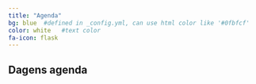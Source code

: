```yaml
---
title: "Agenda"
bg: blue  #defined in _config.yml, can use html color like '#0fbfcf'
color: white   #text color
fa-icon: flask
---
```


## Dagens agenda